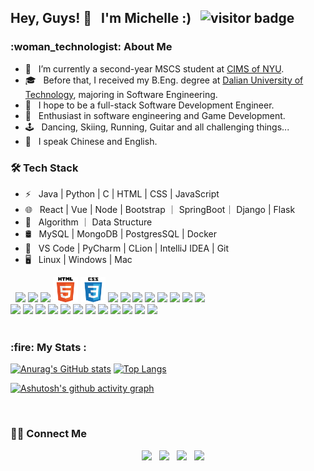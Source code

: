 

<!--
**xxiaomm/xxiaomm** is a ✨ _special_ ✨ repository because its `README.md` (this file) appears on your GitHub profile.
 👋
Here are some ideas to get you started:

- 🔭 I’m currently working on ...
- 🌱 I’m currently learning ...
- 👯 I’m looking to collaborate on ...
- 🤔 I’m looking for help with ...
- 💬 Ask me about ...
- 📫 How to reach me: ...
- 😄 Pronouns: ...
- ⚡ Fun fact: ...
- 📙 &nbsp; I like writing [blogs](https://blog.csdn.net/sinat_36594453?spm=1010.2135.3001.5343) to summarize what I have learnt, unfortunately there are only Chinese articles so far.
<img alt="GIF" align="right" src="hello.gif" style="width: 300px; margin: 10%"/>
![](https://user-images.githubusercontent.com/18350557/176309783-0785949b-9127-417c-8b55-ab5a4333674e.gif),
-->
## Hey, Guys! 👋  &nbsp; I'm Michelle :)&nbsp;&nbsp; <img src="https://visitor-badge.glitch.me/badge?page_id=xxiaomm.visitor-badge" alt="visitor badge"/>

<h3>  :woman_technologist:  About Me </h3>

- 🔭 &nbsp; I’m currently a second-year MSCS student at [CIMS of NYU](https://cims.nyu.edu/dynamic/).
- 🎓 &nbsp; Before that, I received my B.Eng. degree at [Dalian University of Technology](https://en.dlut.edu.cn/), majoring in Software Engineering.
- 💼 &nbsp; I hope to be a full-stack Software Development Engineer.
- 🌱 &nbsp; Enthusiast in software engineering and Game Development.
- 🕹 &nbsp; Dancing, Skiing, Running, Guitar and all challenging things...
- 🌟 &nbsp; I speak Chinese and English.

<h3>🛠 Tech Stack</h3>

- ⚡ &nbsp; Java | Python | C | HTML | CSS | JavaScript 
- 🌐 &nbsp; React | Vue | Node | Bootstrap ｜ SpringBoot｜ Django | Flask 
- 🚀 &nbsp; Algorithm ｜ Data Structure
- 🛢 &nbsp; MySQL | MongoDB | PostgresSQL | Docker
- 🔧 &nbsp; VS Code | PyCharm | CLion | IntelliJ IDEA | Git 
- 🖥 &nbsp; Linux | Windows | Mac
<div>
    &nbsp;
    <img height="40" src="https://cdn.icon-icons.com/icons2/159/PNG/256/java_22523.png">
    <img height="40" src="https://cdn.icon-icons.com/icons2/112/PNG/512/python_18894.png">
    <img height="40" src="https://cdn.icon-icons.com/icons2/2415/PNG/512/c_plain_logo_icon_146610.png">
    <img height="40" src="https://raw.githubusercontent.com/github/explore/80688e429a7d4ef2fca1e82350fe8e3517d3494d/topics/html/html.png">
    <img height="40" src="https://raw.githubusercontent.com/github/explore/80688e429a7d4ef2fca1e82350fe8e3517d3494d/topics/css/css.png">
    <img height="40", src="https://cdn.icon-icons.com/icons2/2108/PNG/512/javascript_icon_130900.png">
    <img height="40" src="https://cdn.icon-icons.com/icons2/2415/PNG/512/react_original_logo_icon_146374.png">
    <img height="40" src="https://cdn.icon-icons.com/icons2/2415/PNG/512/vuejs_original_wordmark_logo_icon_146305.png">
    <img height="40" src="https://cdn.icon-icons.com/icons2/2107/PNG/512/file_type_node_icon_130301.png">
    <img height="40" src="https://cdn.icon-icons.com/icons2/2415/PNG/512/bootstrap_plain_wordmark_logo_icon_146620.png">
    <img height="40" src="https://user-images.githubusercontent.com/33158051/103466606-760a4000-4d14-11eb-9941-2f3d00371471.png">
    <img height="40" src="https://cdn.icon-icons.com/icons2/2107/PNG/512/file_type_django_icon_130645.png">
    <img height="40" src="https://cdn.icon-icons.com/icons2/2148/PNG/512/flask_icon_132389.png">
</div>
<div>
    <img height="45" src="https://cdn.icon-icons.com/icons2/2415/PNG/512/mysql_original_wordmark_logo_icon_146417.png">
    <img height="40" src="https://cdn.icon-icons.com/icons2/2415/PNG/512/mongodb_original_wordmark_logo_icon_146425.png">
    <img height="40" src="https://cdn.icon-icons.com/icons2/2415/PNG/512/postgresql_plain_wordmark_logo_icon_146390.png">
    <img height="40", src="https://cdn.icon-icons.com/icons2/2107/PNG/512/file_type_docker_icon_130643.png">
    <img height="40" src="https://cdn.icon-icons.com/icons2/2107/PNG/512/file_type_vscode_icon_130084.png">
    <img height="40" src="https://cdn.icon-icons.com/icons2/3053/PNG/512/intellij_pycharm_macos_bigsur_icon_190055.png">
    <img height="40" src="https://cdn.icon-icons.com/icons2/3053/PNG/512/intellij_clion_macos_bigsur_icon_190059.png">
    <img height="40" src="https://cdn.icon-icons.com/icons2/3053/PNG/512/intellij_macos_bigsur_icon_190061.png">
    <img height="40" src="https://cdn.icon-icons.com/icons2/2699/PNG/512/github_logo_icon_169115.png">
    <img height="40" src="https://cdn.icon-icons.com/icons2/2415/PNG/512/linux_original_logo_icon_146433.png">
    <img height="40" src="https://cdn.icon-icons.com/icons2/836/PNG/512/Windows_Phone_icon-icons.com_66782.png">
    <img height="40" src="https://cdn.icon-icons.com/icons2/2395/PNG/512/apple_mac_logo_icon_145682.png">
</div>


<br />
<h3> :fire: My Stats :</h3>

[![Anurag's GitHub stats](https://github-readme-stats.vercel.app/api?username=xxiaomm&include_all_commits=true&count_private=true&show_icons=true&line_height=20&theme=swift)](https://github.com/anuraghazra/github-readme-stats)
[![Top Langs](https://github-readme-stats.vercel.app/api/top-langs/?username=xxiaomm&layout=compact&theme=swift&count_private=true)](https://github.com/devSouvik/github-readme-stats)

[![Ashutosh's github activity graph](https://activity-graph.herokuapp.com/graph?username=xxiaomm&theme=github)](https://github.com/ashutosh00710/github-readme-activity-graph)


<!--
[![GitHub Streak](http://github-readme-streak-stats.herokuapp.com?user=xxiaomm&theme=tokyonight&date_format=n%2Fj%5B%2FY%5D&background=272627)](https://git.io/streak-stats)

[![Top Langs](https://github-readme-stats.vercel.app/api/top-langs/?username=xxiaomm&layout=compact&theme=vision-friendly-dark)](https://github.com/anuraghazra/github-readme-stats)
-->


<br />
<h3> 🤝🏻 Connect Me</h3>

<p align="center">
&nbsp; 
&nbsp; <a href="https://www.instagram.com/m.xxiao/" rel="noopener noreferrer"><img src="https://cdn.icon-icons.com/icons2/1753/PNG/512/iconfinder-social-media-applications-3instagram-4102579_113804.png" height="45" /></a>
<!-- &nbsp; <a href="https://twitter.com/xxiaomm" rel="noopener noreferrer"><img src="https://cdn.icon-icons.com/icons2/1211/PNG/512/1491579583-yumminkysocialmedia02_83111.png" height="45"/></a> -->
&nbsp; <a href="https://www.linkedin.com/in/xxiaomm/" rel="noopener noreferrer"><img src="https://cdn.icon-icons.com/icons2/555/PNG/512/linkedin_icon-icons.com_53609.png" height="45" /></a>
<!-- &nbsp; <a href="https://weibo.com/xxiao626" rel="noopener noreferrer"><img src="https://cdn.icon-icons.com/icons2/1753/PNG/512/iconfinder-social-media-applications-16weibo-4102588_113813.png" height="45" /></a> -->
&nbsp; <a href="https://space.bilibili.com/24406079?spm_id_from=333.1007.0.0" rel="noopener noreferrer"><img src="https://logodix.com/logo/1224369.png" height="45" /></a>
<!-- &nbsp; <a href="https://www.tiktok.com/@xxiaomm" rel="noopener noreferrer"><img src="https://cdn.icon-icons.com/icons2/3007/PNG/512/tiktok_logo_icon_188431.png" height="48" /></a> -->
&nbsp; <a href="mailto:xm2074@nyu.edu" target="_blank" rel="noopener noreferrer"><img src="https://cdn.icon-icons.com/icons2/1826/PNG/512/4202011emailgmaillogomailsocialsocialmedia-115677_115624.png"  height="45" /></a>
</p>


<!-- &nbsp; <a href="https://www.youtube.com/channel/UCVNxZ7AG0064U5H-KOkXDIw/featured" rel="noopener noreferrer"><img src="https://cdn.icon-icons.com/icons2/2699/PNG/512/youtube_logo_icon_168737.png" height="45" /></a> ->
